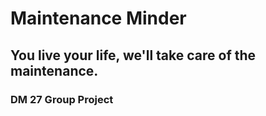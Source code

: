 # Maintenance Minder #
## You live your life, we'll take care of the maintenance. ##

### DM 27 Group Project ###